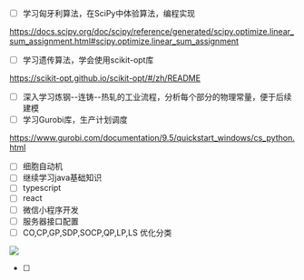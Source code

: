 - [ ] 学习匈牙利算法，在SciPy中体验算法，编程实现

https://docs.scipy.org/doc/scipy/reference/generated/scipy.optimize.linear_sum_assignment.html#scipy.optimize.linear_sum_assignment

- [ ] 学习遗传算法，学会使用scikit-opt库

https://scikit-opt.github.io/scikit-opt/#/zh/README

- [ ] 深入学习炼钢--连铸--热轧的工业流程，分析每个部分的物理常量，便于后续建模
- [ ] 学习Gurobi库，生产计划调度

https://www.gurobi.com/documentation/9.5/quickstart_windows/cs_python.html

- [ ] 细胞自动机
- [ ] 继续学习java基础知识
- [ ] typescript
- [ ] react
- [ ] 微信小程序开发
- [ ] 服务器接口配置
- [ ] CO,CP,GP,SDP,SOCP,QP,LP,LS 优化分类

![](https://picgo-1259245122.cos.ap-shanghai.myqcloud.com/img/postgraduate/major/note/202209160008575.jpeg)

- [ ] 
